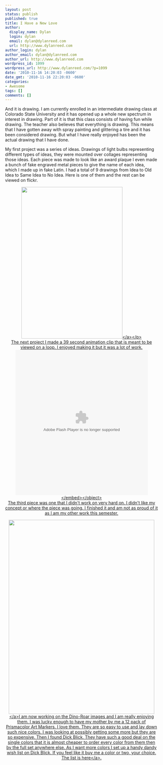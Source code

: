 ```yaml
---
layout: post
status: publish
published: true
title: I Have a New Love
author:
  display_name: Dylan
  login: dylan
  email: dylan@dylanreed.com
  url: http://www.dylanreed.com
author_login: dylan
author_email: dylan@dylanreed.com
author_url: http://www.dylanreed.com
wordpress_id: 1099
wordpress_url: http://www.dylanreed.com/?p=1099
date: '2010-11-16 14:20:03 -0600'
date_gmt: '2010-11-16 22:20:03 -0600'
categories:
- Awesome
tags: []
comments: []
---
```

<p>And it is drawing. I am currently enrolled in an intermediate drawing class at Colorado State University and it has opened up a whole new spectrum in interest in drawing. Part of it is that this class consists of having fun while drawing. The teacher also believes that everything is drawing. This means that I have gotten away with spray painting and glittering a tire and it has been considered drawing. But what I have really enjoyed has been the actual drawing that I have done.</p>
<p>My first project was a series of ideas. Drawings of light bulbs representing different types of ideas, they were mounted over collages representing those ideas. Each piece was made to look like an award plaque I even made a bunch of fake engraved metal pieces to give the name of each idea, which I made up in fake Latin. I had a total of 9 drawings from Idea to Old Idea to Same Idea to No Idea. Here is one of them and the rest can be viewed on flickr.</p>
<p style="text-align: center;"><a href="http:&#47;&#47;www.flickr.com&#47;photos&#47;dylansarah&#47;sets&#47;72157625281460969&#47;"><img class="aligncenter" title="Green Idea" src="http:&#47;&#47;farm2.static.flickr.com&#47;1422&#47;5183009770_8247f6288d.jpg" alt="" width="333" height="500" &#47;><&#47;a><&#47;p><br />
The next project I made a 39 second animation clip that is meant to be viewed on a loop. I enjoyed making it but it was a lot of work.<br />
<object id="viddler_4c7a9a21" classid="clsid:d27cdb6e-ae6d-11cf-96b8-444553540000" width="437" height="479" codebase="http:&#47;&#47;download.macromedia.com&#47;pub&#47;shockwave&#47;cabs&#47;flash&#47;swflash.cab#version=6,0,40,0"><param name="allowScriptAccess" value="always" &#47;><param name="allowFullScreen" value="true" &#47;><param name="src" value="http:&#47;&#47;www.viddler.com&#47;player&#47;4c7a9a21&#47;" &#47;><param name="name" value="viddler_4c7a9a21" &#47;><param name="allowfullscreen" value="true" &#47;><embed id="viddler_4c7a9a21" type="application&#47;x-shockwave-flash" width="437" height="479" src="http:&#47;&#47;www.viddler.com&#47;player&#47;4c7a9a21&#47;" name="viddler_4c7a9a21" allowfullscreen="true" allowscriptaccess="always"><&#47;embed><&#47;object><br />
The third piece was one that I didn't work on very hard on. I didn't like my concept or where the piece was going. I finished it and am not as proud of it as I am my other work this semester.</p>
<p><a href="http:&#47;&#47;farm2.static.flickr.com&#47;1341&#47;5144511904_9e1e7c2027_z.jpg"><img class="aligncenter" title="Fancy Tire" src="http:&#47;&#47;farm2.static.flickr.com&#47;1341&#47;5144511904_9e1e7c2027_z.jpg" alt="" width="480" height="640" &#47;><&#47;a>I am now working on the Dino-Roar images and I am really enjoying them. I was lucky enough to have my mother by me a 12 pack of Prismacolor Art Markers. I love them. They are so easy to use and lay down such nice colors. I was looking at possibly getting some more but they are so expensive. Then I found Dick Blick. They have such a good deal on the single colors that it is almost cheaper to order every color from them then by the full set anywhere else. As I want more colors I set up a handy dandy wish list on Dick Blick. If you feel like it buy me a color or two, your choice. The list is <a href="http:&#47;&#47;www.dickblick.com&#47;lists&#47;wishlist&#47;3D7SKCUGDOZQY&#47;publicview&#47;" target="_blank">here<&#47;a>.</p>
